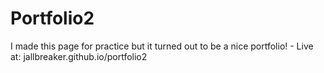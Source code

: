 # Portfolio2
I made this page for practice but it turned out to be a nice portfolio! - Live at: jallbreaker.github.io/portfolio2
